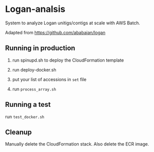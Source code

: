 # Logan-analsis

System to analyze Logan unitigs/contigs at scale with AWS Batch.

Adapted from https://github.com/ababaian/logan

## Running in production

1) run spinupd.sh to deploy the CloudFormation template

2) run deploy-docker.sh

3) put your list of accessions in `set` file

4) run `process_array.sh`


## Running a test

run `test_docker.sh`


## Cleanup

Manually delete the CloudFormation stack. Also delete the ECR image. 
